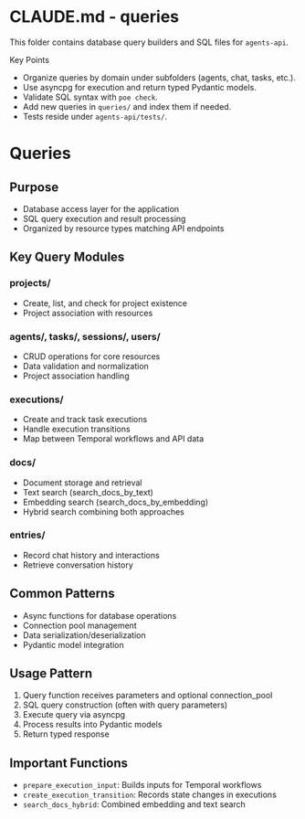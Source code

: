 # CLAUDE.md - queries

This folder contains database query builders and SQL files for `agents-api`.

Key Points
- Organize queries by domain under subfolders (agents, chat, tasks, etc.).
- Use asyncpg for execution and return typed Pydantic models.
- Validate SQL syntax with `poe check`.
- Add new queries in `queries/` and index them if needed.
- Tests reside under `agents-api/tests/`.

# Queries

## Purpose
- Database access layer for the application
- SQL query execution and result processing
- Organized by resource types matching API endpoints

## Key Query Modules

### projects/
- Create, list, and check for project existence
- Project association with resources

### agents/, tasks/, sessions/, users/
- CRUD operations for core resources
- Data validation and normalization
- Project association handling

### executions/
- Create and track task executions
- Handle execution transitions
- Map between Temporal workflows and API data

### docs/
- Document storage and retrieval
- Text search (search_docs_by_text)
- Embedding search (search_docs_by_embedding)
- Hybrid search combining both approaches

### entries/
- Record chat history and interactions
- Retrieve conversation history

## Common Patterns
- Async functions for database operations
- Connection pool management
- Data serialization/deserialization
- Pydantic model integration

## Usage Pattern
1. Query function receives parameters and optional connection_pool
2. SQL query construction (often with query parameters)
3. Execute query via asyncpg
4. Process results into Pydantic models
5. Return typed response

## Important Functions
- `prepare_execution_input`: Builds inputs for Temporal workflows
- `create_execution_transition`: Records state changes in executions
- `search_docs_hybrid`: Combined embedding and text search